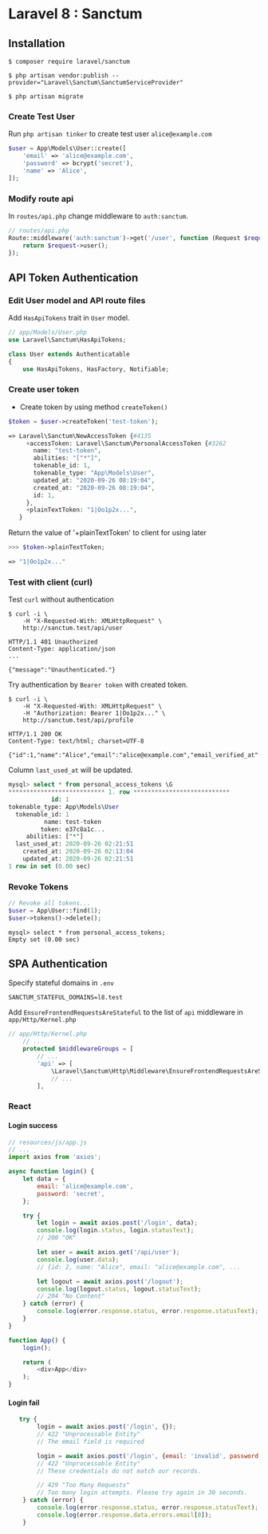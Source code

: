 # Laravel 8 : Sanctum

## Installation

```console
$ composer require laravel/sanctum

$ php artisan vendor:publish --provider="Laravel\Sanctum\SanctumServiceProvider"

$ php artisan migrate
```

### Create Test User

Run `php artisan tinker` to create test user `alice@example.com`

```php
$user = App\Models\User::create([
    'email' => 'alice@example.com',
    'password' => bcrypt('secret'),
    'name' => 'Alice',
]);
```

### Modify route api

In `routes/api.php` change middleware to `auth:sanctum`.

```php
// routes/api.php
Route::middleware('auth:sanctum')->get('/user', function (Request $request) {
    return $request->user();
});
```

## API Token Authentication

### Edit User model and API route files

Add `HasApiTokens` trait in `User` model.

```php
// app/Models/User.php
use Laravel\Sanctum\HasApiTokens;

class User extends Authenticatable
{
    use HasApiTokens, HasFactory, Notifiable;
```

### Create user token

- Create token by using method `createToken()`

```php
$token = $user->createToken('test-token');

=> Laravel\Sanctum\NewAccessToken {#4135
     +accessToken: Laravel\Sanctum\PersonalAccessToken {#3262
       name: "test-token",
       abilities: "["*"]",
       tokenable_id: 1,
       tokenable_type: "App\Models\User",
       updated_at: "2020-09-26 08:19:04",
       created_at: "2020-09-26 08:19:04",
       id: 1,
     },
     +plainTextToken: "1|Oo1p2x...",
   }
```

Return the value of '+plainTextToken' to client for using later

```php
>>> $token->plainTextToken;

=> "1|Oo1p2x..."
```

### Test with client (curl)

Test `curl` without authentication

```console
$ curl -i \
    -H "X-Requested-With: XMLHttpRequest" \
    http://sanctum.test/api/user

HTTP/1.1 401 Unauthorized
Content-Type: application/json
...

{"message":"Unauthenticated."}
```

Try authentication by `Bearer token` with created token.

```console
$ curl -i \
    -H "X-Requested-With: XMLHttpRequest" \
    -H "Authorization: Bearer 1|Oo1p2x..." \
    http://sanctum.test/api/profile

HTTP/1.1 200 OK
Content-Type: text/html; charset=UTF-8

{"id":1,"name":"Alice","email":"alice@example.com","email_verified_at":null,"created_at":...
```

Column `last_used_at` will be updated.

```sql
mysql> select * from personal_access_tokens \G
*************************** 1. row ***************************
            id: 1
tokenable_type: App\Models\User
  tokenable_id: 1
          name: test-token
         token: e37c8a1c...
     abilities: ["*"]
  last_used_at: 2020-09-26 02:21:51
    created_at: 2020-09-26 02:13:04
    updated_at: 2020-09-26 02:21:51
1 row in set (0.00 sec)
```

### Revoke Tokens

```php
// Revoke all tokens...
$user = App\User::find(1);
$user->tokens()->delete();
```

```
mysql> select * from personal_access_tokens;
Empty set (0.00 sec)
```

## SPA Authentication

Specify stateful domains in `.env`

```
SANCTUM_STATEFUL_DOMAINS=l8.test
```

Add `EnsureFrontendRequestsAreStateful` to the list of `api` middleware in `app/Http/Kernel.php`

```php
// app/Http/Kernel.php
    // ...
    protected $middlewareGroups = [
        // ...
        'api' => [
            \Laravel\Sanctum\Http\Middleware\EnsureFrontendRequestsAreStateful::class,
            // ...
        ],
```

### React

#### Login success

```javascript
// resources/js/app.js
// ...
import axios from 'axios';

async function login() {
    let data = {
        email: 'alice@example.com',
        password: 'secret',
    };

    try {
        let login = await axios.post('/login', data);
        console.log(login.status, login.statusText);
        // 200 "OK"

        let user = await axios.get('/api/user');
        console.log(user.data);
        // {id: 2, name: "Alice", email: "alice@example.com", ...

        let logout = await axios.post('/logout');
        console.log(logout.status, logout.statusText);
        // 204 "No Content"
    } catch (error) {
        console.log(error.response.status, error.response.statusText);
    }
}

function App() {
    login();

    return (
        <div>App</div>
    );
}
```

#### Login fail

```javascript
   try {
        login = await axios.post('/login', {});
        // 422 "Unprocessable Entity"
        // The email field is required

        login = await axios.post('/login', {email: 'invalid', password: 'invalid'});
        // 422 "Unprocessable Entity"
        // These credentials do not match our records.

        // 429 "Too Many Requests"
        // Too many login attempts. Please try again in 30 seconds.
    } catch (error) {
        console.log(error.response.status, error.response.statusText);
        console.log(error.response.data.errors.email[0]);
    }
```
